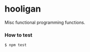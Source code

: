 hooligan
========

Misc functional programming functions.

### How to test  
```javascript
$ npm test
```  
